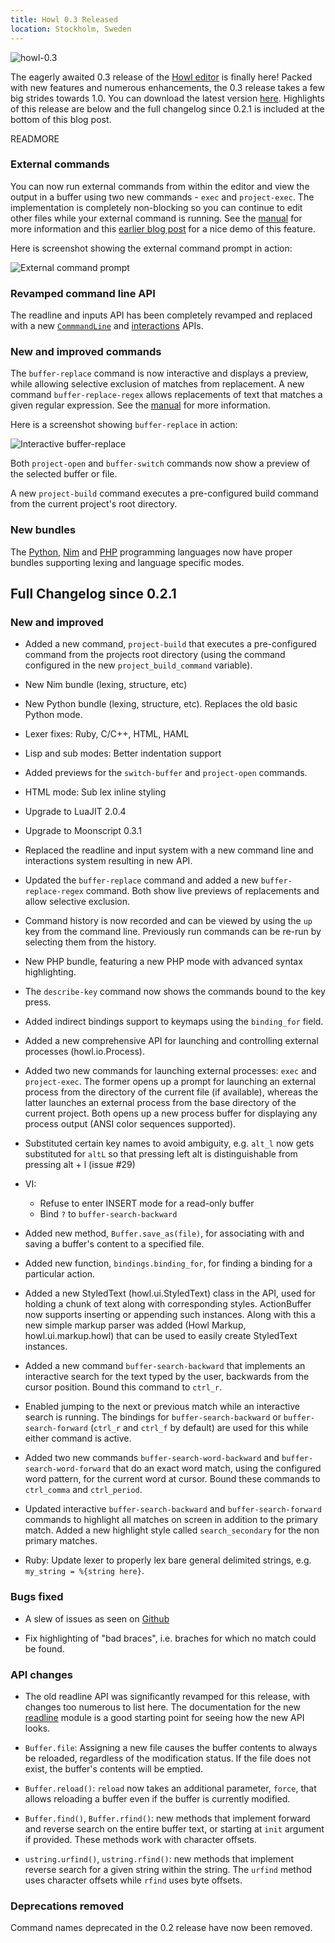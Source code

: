 ```yaml
---
title: Howl 0.3 Released
location: Stockholm, Sweden
---
```


![howl-0.3](/images/blog/0-3-released/howl-0.3.png)

The eagerly awaited 0.3 release of the [Howl editor](http://howl.io) is finally
here! Packed with new features and numerous enhancements, the 0.3 release takes
a few big strides towards 1.0. You can download the latest version
[here](/getit.html). Highlights of this release are below and the full changelog
since 0.2.1 is included at the bottom of this blog post.

READMORE

### External commands

You can now run external commands from within the editor and view the output in
a buffer using two new commands - `exec` and `project-exec`. The implementation
is completely non-blocking so you can continue to edit other files while your
external command is running. See the [manual](/doc/manual/running_commands.html)
for more information and this
[earlier blog post](/blog/2014/11/13/external-commands-support.html) for a nice
demo of this feature.

Here is screenshot showing the external command prompt in
action:

![External command prompt](/images/doc/exec-prompt.png)

### Revamped command line API

The readline and inputs API has been completely revamped and replaced with a new
[`CommmandLine`](/doc/api/ui/command_line.html) and
[interactions](/doc/api/interact.html) APIs.

### New and improved commands

The `buffer-replace` command is now interactive and displays a preview, while
allowing selective exclusion of matches from replacement. A new command
`buffer-replace-regex` allows replacements of text that matches a given regular
expression. See the
[manual](/doc/manual/editing.html#replacement) for more information.

Here is a screenshot showing `buffer-replace` in action:

![Interactive buffer-replace](/images/doc/buffer-replace.png)

Both `project-open` and `buffer-switch` commands now show a preview of the
selected buffer or file.

A new `project-build` command executes a pre-configured build command from the
current project's root directory.

### New bundles

The [Python](http://python.org/), [Nim](http://nim-lang.org) and
[PHP](http://php.net) programming languages now have proper bundles supporting
lexing and language specific modes.

## Full Changelog since 0.2.1

### New and improved


- Added a new command, `project-build` that executes a pre-configured command
from the projects root directory (using the command configured in the new
`project_build_command` variable).

- New Nim bundle (lexing, structure, etc)

- New Python bundle (lexing, structure, etc). Replaces the old basic Python
mode.

- Lexer fixes: Ruby, C/C++, HTML, HAML

- Lisp and sub modes: Better indentation support

- Added previews for the `switch-buffer` and `project-open` commands.

- HTML mode: Sub lex inline styling

- Upgrade to LuaJIT 2.0.4

- Upgrade to Moonscript 0.3.1

- Replaced the readline and input system with a new command line and
interactions system resulting in new API.

- Updated the `buffer-replace` command and added a new `buffer-replace-regex`
command. Both show live previews of replacements and allow selective exclusion.

- Command history is now recorded and can be viewed by using the `up` key from
the command line. Previously run commands can be re-run by selecting them from
the history.

- New PHP bundle, featuring a new PHP mode with advanced syntax highlighting.

- The `describe-key` command now shows the commands bound to the key press.

- Added indirect bindings support to keymaps using the `binding_for` field.

- Added a new comprehensive API for launching and controlling external processes
(howl.io.Process).

- Added two new commands for launching external processes: `exec` and
`project-exec`. The former opens up a prompt for launching an external process
from the directory of the current file (if available), whereas the latter
launches an external process from the base directory of the current project.
Both opens up a new process buffer for displaying any process output (ANSI color
sequences supported).

- Substituted certain key names to avoid ambiguity, e.g. `alt_l` now gets
substituted for `altL` so that pressing left alt is distinguishable from
pressing alt + l (issue #29)

- VI:
  * Refuse to enter INSERT mode for a read-only buffer
  * Bind `?` to `buffer-search-backward`

- Added new method, `Buffer.save_as(file)`, for associating with and saving a
buffer's content to a specified file.

- Added new function, `bindings.binding_for`, for finding a binding for a
particular action.

- Added a new StyledText (howl.ui.StyledText) class in the API, used for holding
a chunk of text along with corresponding styles. ActionBuffer now supports
inserting or appending such instances. Along with this a new simple markup
parser was added (Howl Markup, howl.ui.markup.howl) that can be used to easily
create StyledText instances.

- Added a new command `buffer-search-backward` that implements an interactive
search for the text typed by the user, backwards from the cursor position. Bound
this command to `ctrl_r`.

- Enabled jumping to the next or previous match while an interactive search is
running. The bindings for `buffer-search-backward` or `buffer-search-forward`
(`ctrl_r` and `ctrl_f` by default) are used for this while either command is
active.

- Added two new commands `buffer-search-word-backward` and
`buffer-search-word-forward` that do an exact word match, using the configured
word pattern, for the current word at cursor. Bound these commands to
`ctrl_comma` and `ctrl_period`.

- Updated interactive `buffer-search-backward` and `buffer-search-forward`
commands to highlight all matches on screen in addition to the primary match.
Added a new highlight style called `search_secondary` for the non primary
matches.

- Ruby: Update lexer to properly lex bare general delimited strings, e.g.
`my_string = %{string here}`.

### Bugs fixed

- A slew of issues as seen on [Github](https://github.com/howl-editor/howl/issues?utf8=%E2%9C%93&q=created%3A%3E2015-05-09+created%3A%3C2015-08-25+state%3Aclosed++type%3Aissue)

- Fix highlighting of "bad braces", i.e. braches for which no match could be
found.

### API changes

- The old readline API was significantly revamped for this release, with changes
too numerous to list here. The documentation for the new
[readline](/doc/api/interact.html) module is a good starting point
for seeing how the new API looks.

- `Buffer.file`: Assigning a new file causes the buffer contents to always be
reloaded, regardless of the modification status. If the file does not exist, the
buffer's contents will be emptied.

- `Buffer.reload()`: `reload` now takes an additional parameter, `force`, that
allows reloading a buffer even if the buffer is currently modified.

- `Buffer.find()`, `Buffer.rfind()`: new methods that implement forward and
reverse search on the entire buffer text, or starting at `init` argument if
provided. These methods work with character offsets.

- `ustring.urfind()`, `ustring.rfind()`: new methods that implement reverse
search for a given string within the string. The `urfind` method uses character
offsets while `rfind` uses byte offsets.

### Deprecations removed

Command names deprecated in the 0.2 release have now been removed.
